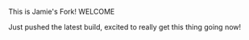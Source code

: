 This is Jamie's Fork! WELCOME

Just pushed the latest build, excited to really get this thing going now!
